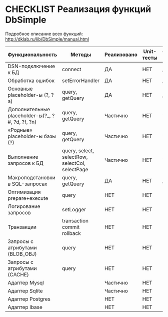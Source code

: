 # CHECKLIST Реализация функций DbSimple

Подробное описание всех функций: http://dklab.ru/lib/DbSimple/manual.html

|Функциональность|Методы| Реализовано | Unit-тесты |Функциональные тесты|Кто делает|
|----------------|------|----------------------|------------|--------------------|----------|
|DSN-подключение к БД|connect|ДА|НЕТ|ДА|пропуск|
|Обработка ошибок|setErrorHandler|ДА|НЕТ|ДА|пропуск|
|Основные placeholder-ы (?, ?a)|query, getQuery|ДА|НЕТ|ДА|пропуск|
|Дополнительные placeholder-ы(?_, ?#, ?d, ?f, ?n)|query, getQuery|Частично|НЕТ|Частично|свободно|
|«Родные» placeholder-ы базы (?)|query, getQuery|Частично|НЕТ|Частично|свободно|
|Выполнение запросов к БД |query, select, selectRow, selectCol, selectPage|Частично|НЕТ|Частично|свободно|
|Макроподстановки в SQL-запросах |query, getQuery|ДА|НЕТ|ДА|пропуск|
|Оптимизация prepare+execute |query|НЕТ|НЕТ|НЕТ|свободно|
|Логирование запросов |setLogger|НЕТ|НЕТ|НЕТ|свободно|
|Транзакции |transaction commit rollback|НЕТ|НЕТ|НЕТ|свободно|
|Запросы с атрибутами (BLOB_OBJ) |query|НЕТ|НЕТ|НЕТ|свободно|
|Запросы с атрибутами (CACHE) |query|НЕТ|НЕТ|НЕТ|свободно|
|Адаптер Mysql | |Частично|НЕТ|НЕТ|свободно|
|Адаптер Sqlite | |Частично|НЕТ|НЕТ|свободно|
|Адаптер Postgres | |НЕТ|НЕТ|НЕТ|свободно|
|Адаптер Ibase | |НЕТ|НЕТ|НЕТ|свободно|